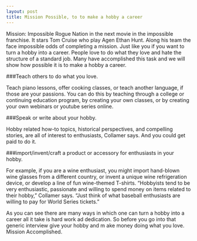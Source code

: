 ```yaml
---
layout: post
title: Mission Possible, to to make a hobby a career
---
```


Mission: Impossible Rogue Nation in the next movie in the impossible franchise. It stars Tom Cruise who play Agen Ethan Hunt. Along his team the face impossible odds of completing a mission. Just like you if you want to turn a hobby into a career. People love to do what they love and hate the structure of a standard job. Many have accomplished this task and we will show how possible it is to make a hobby a career. 

###Teach others to do what you love. 

Teach piano lessons, offer cooking classes, or teach another language, if those are your passions. You can do this by teaching through a college or continuing education program, by creating your own classes, or by creating your own webinars or youtube series online.

###Speak or write about your hobby. 

Hobby related how-to topics, historical perspectives, and compelling stories, are all of interest to enthusiasts, Collamer says.  And you could get paid to do it.

###import/invent/craft a product or accessory for enthusiasts in your hobby.

For example, if you are a wine enthusiast, you might import hand-blown wine glasses from a different country, or invent a unique wine refrigeration device, or develop a line of fun wine-themed T-shirts. “Hobbyists tend to be very enthusiastic, passionate and willing to spend money on items related to their hobby,” Collamer says. “Just think of what baseball enthusiasts are willing to pay for World Series tickets.”

As you can see there are many ways in which one can turn a hobby into a career all it take is hard work ad dedication. So before you go into that generic interview give your hobby and m ake money doing what you love. Mission Accomplished. 
